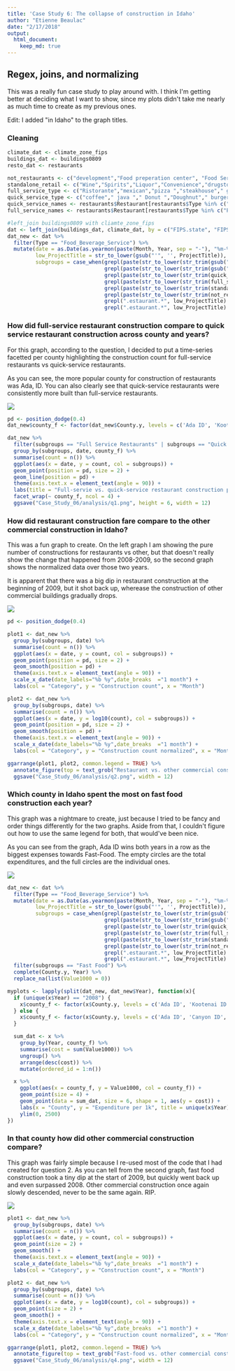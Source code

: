 ```yaml
---
title: 'Case Study 6: The collapse of construction in Idaho'
author: "Etienne Beaulac"
date: "2/17/2018"
output: 
  html_document:
    keep_md: true
---
```


## Regex, joins, and normalizing

This was a really fun case study to play around with. I think I'm getting better at deciding what I want to show, since my plots didn't take me nearly as much time to create as my previous ones.

Edit: I added "in Idaho" to the graph titles.

### Cleaning

```r
climate_dat <- climate_zone_fips
buildings_dat <- buildings0809
resto_dat <- restaurants

not_restaurants <- c("development","Food preperation center", "Food Services center","bakery","Grocery","conceession","Cafeteria", "lunchroom","school","facility"," hall ","room","deli","alexander")
standalone_retail <- c("Wine","Spirits","Liquor","Convenience","drugstore","Flying J", "Rite Aid ","walgreen ","Love's Travel ", "retail")
full_service_type <- c("Ristorante","mexican","pizza ","steakhouse"," grill ","buffet","tavern"," bar ","waffle","italian","steak house","tuscanos","souper")
quick_service_type <- c("coffee"," java "," Donut ","Doughnut"," burger ","Ice Cream ","custard ","sandwich ","fast food "," bagel ", "drive", "tater")
quick_service_names <- restaurants$Restaurant[restaurants$Type %in% c("coffee","Ice Cream","Fast Food")]
full_service_names <- restaurants$Restaurant[restaurants$Type %in% c("Pizza","Casual Dining","Fast Casual")]

#left_join buildings0809 with cliamte_zone_fips
dat <- left_join(buildings_dat, climate_dat, by = c("FIPS.state", "FIPS.county"))
dat_new <- dat %>%
  filter(Type == "Food_Beverage_Service") %>%
  mutate(date = as.Date(as.yearmon(paste(Month, Year, sep = "-"), "%m-%Y")),
         low_ProjectTitle = str_to_lower(gsub("'", '', ProjectTitle)),
         subgroups = case_when(grepl(paste(str_to_lower(str_trim(gsub("'", '', full_service_names), side = "both")), collapse="|"), low_ProjectTitle) ~ "Full Service Restaurants",
                               grepl(paste(str_to_lower(str_trim(gsub("'", '', quick_service_names), side = "both")), collapse="|"), low_ProjectTitle) ~ "Quick Service Restaurants",
                               grepl(paste(str_to_lower(str_trim(quick_service_type, side = "both")), collapse="|"), low_ProjectTitle) ~ "Quick Service Restaurants",
                               grepl(paste(str_to_lower(str_trim(full_service_type, side = "both")), collapse="|"), low_ProjectTitle) ~ "Full Service Restaurants",
                               grepl(paste(str_to_lower(str_trim(standalone_retail, side = "both")), collapse="|"), low_ProjectTitle) ~ "Standalone Retail",
                               grepl(paste(str_to_lower(str_trim(not_restaurants, side = "both")), collapse="|"), low_ProjectTitle) ~ "Not Restaurants",
                               grepl(".estaurant.*", low_ProjectTitle) & SqFt < 4000 ~ "Quick Service Restaurants",
                               grepl(".estaurant.*", low_ProjectTitle) & SqFt >= 4000 ~ "Full Service Restaurants"))
```

### How did full-service restaurant construction compare to quick service restaurant construction across county and years?

For this graph, according to the question, I decided to put a time-series facetted per county highlighting the construction count for full-service restaurants vs quick-service restaurants.

As you can see, the more popular county for construction of restaurants was Ada, ID. You can also clearly see that quick-service restaurants were consistently more built than full-service restaurants.

![](q1.png)


```r
pd <- position_dodge(0.4)
dat_new$county_f <- factor(dat_new$County.y, levels = c('Ada ID', 'Kootenai ID', 'Canyon ID', 'Bannock ID', 'Blaine ID', 'Twin Falls ID', 'Bonner ID', 'Bonneville ID'))

dat_new %>%
  filter(subgroups == "Full Service Restaurants" | subgroups == "Quick Service Restaurants") %>% 
  group_by(subgroups, date, county_f) %>% 
  summarise(count = n()) %>% 
  ggplot(aes(x = date, y = count, col = subgroups)) +
  geom_point(position = pd, size = 2) +
  geom_line(position = pd) +
  theme(axis.text.x = element_text(angle = 90)) +
  labs(title = "Full-servie vs. quick-service restaurant construction per county", col = "Category", y = "Number of restaurants built", x = "Month") +
  facet_wrap(~ county_f, ncol = 4) +
  ggsave("Case_Study_06/analysis/q1.png", height = 6, width = 12)
```

### How did restaurant construction fare compare to the other commercial construction in Idaho?

This was a fun graph to create. On the left graph I am showing the pure number of constructions for restaurants vs other, but that doesn't really show the change that happened from 2008-2009, so the second graph shows the normalized data over those two years.

It is apparent that there was a big dip in restaurant construction at the beginning of 2009, but it shot back up, wherease the construction of other commercial buildings gradually drops.

![](q2.png)


```r
pd <- position_dodge(0.4)

plot1 <- dat_new %>%
  group_by(subgroups, date) %>%
  summarise(count = n()) %>%
  ggplot(aes(x = date, y = count, col = subgroups)) +
  geom_point(position = pd, size = 2) +
  geom_smooth(position = pd) +
  theme(axis.text.x = element_text(angle = 90)) +
  scale_x_date(date_labels="%b %y",date_breaks  ="1 month") +
  labs(col = "Category", y = "Construction count", x = "Month")

plot2 <- dat_new %>%
  group_by(subgroups, date) %>%
  summarise(count = n()) %>%
  ggplot(aes(x = date, y = log10(count), col = subgroups)) +
  geom_point(position = pd, size = 2) +
  geom_smooth(position = pd) +
  theme(axis.text.x = element_text(angle = 90)) +
  scale_x_date(date_labels="%b %y",date_breaks  ="1 month") +
  labs(col = "Category", y = "Construction count normalized", x = "Month")

ggarrange(plot1, plot2, common.legend = TRUE) %>% 
  annotate_figure(top = text_grob("Restaurant vs. other commercial construction during 2008-2009", color = "red", face = "bold", size = 14)) +
  ggsave("Case_Study_06/analysis/q2.png", width = 12)
```

### Which county in Idaho spent the most on fast food construction each year?

This graph was a nightmare to create, just because I tried to be fancy and order things differently for the two graphs. Aside from that, I couldn't figure out how to use the same legend for both, that would've been nice. 

As you can see from the graph, Ada ID wins both years in a row as the biggest expenses towards Fast-Food. The empty circles are the total expenditures, and the full circles are the individual ones.

![](q3.png)


```r
dat_new <- dat %>%
  filter(Type == "Food_Beverage_Service") %>%
  mutate(date = as.Date(as.yearmon(paste(Month, Year, sep = "-"), "%m-%Y")),
         low_ProjectTitle = str_to_lower(gsub("'", '', ProjectTitle)),
         subgroups = case_when(grepl(paste(str_to_lower(str_trim(gsub("'", '', full_service_names), side = "both")), collapse="|"), low_ProjectTitle) ~ "Other",
                               grepl(paste(str_to_lower(str_trim(gsub("'", '', quick_service_names), side = "both")), collapse="|"), low_ProjectTitle) ~ "Fast Food",
                               grepl(paste(str_to_lower(str_trim(quick_service_type, side = "both")), collapse="|"), low_ProjectTitle) ~ "Fast Food",
                               grepl(paste(str_to_lower(str_trim(full_service_type, side = "both")), collapse="|"), low_ProjectTitle) ~ "Other",
                               grepl(paste(str_to_lower(str_trim(standalone_retail, side = "both")), collapse="|"), low_ProjectTitle) ~ "Other",
                               grepl(paste(str_to_lower(str_trim(not_restaurants, side = "both")), collapse="|"), low_ProjectTitle) ~ "Other",
                               grepl(".estaurant.*", low_ProjectTitle) & SqFt < 4000 ~ "Fast Food",
                               grepl(".estaurant.*", low_ProjectTitle) & SqFt >= 4000 ~ "Other")) %>%
  filter(subgroups == "Fast Food") %>%
  complete(County.y, Year) %>%
  replace_na(list(Value1000 = 0))

myplots <- lapply(split(dat_new, dat_new$Year), function(x){
  if (unique(x$Year) == "2008") {
    x$county_f <- factor(x$County.y, levels = c('Ada ID', 'Kootenai ID', 'Canyon ID', 'Bannock ID', 'Bonner ID', 'Blaine ID', 'Twin Falls ID'))
  } else {
    x$county_f <- factor(x$County.y, levels = c('Ada ID', 'Canyon ID', 'Blaine ID', 'Kootenai ID', 'Bannock ID', 'Twin Falls ID', 'Bonner ID'))
  }

  sum_dat <- x %>%
    group_by(Year, county_f) %>%
    summarise(cost = sum(Value1000)) %>%
    ungroup() %>%
    arrange(desc(cost)) %>%
    mutate(ordered_id = 1:n())

  x %>%
    ggplot(aes(x = county_f, y = Value1000, col = county_f)) +
    geom_point(size = 4) +
    geom_point(data = sum_dat, size = 6, shape = 1, aes(y = cost)) +
    labs(x = "County", y = "Expenditure per 1k", title = unique(x$Year), col = "County", subtitle = "Empty circle denotes total expenditure") +
    ylim(0, 2500)
})
```


### In that county how did other commercial construction compare?

This graph was fairly simple because I re-used most of the code that I had created for question 2. As you can tell from the second graph, fast food construction took a tiny dip at the start of 2009, but quickly went back up and even surpassed 2008. Other commercial construction once again slowly descended, never to be the same again. RIP.

![](q4.png)


```r
plot1 <- dat_new %>%
  group_by(subgroups, date) %>%
  summarise(count = n()) %>%
  ggplot(aes(x = date, y = count, col = subgroups)) +
  geom_point(size = 2) +
  geom_smooth() +
  theme(axis.text.x = element_text(angle = 90)) +
  scale_x_date(date_labels="%b %y",date_breaks  ="1 month") +
  labs(col = "Category", y = "Construction count", x = "Month")

plot2 <- dat_new %>%
  group_by(subgroups, date) %>%
  summarise(count = n()) %>%
  ggplot(aes(x = date, y = log10(count), col = subgroups)) +
  geom_point(size = 2) +
  geom_smooth() +
  theme(axis.text.x = element_text(angle = 90)) +
  scale_x_date(date_labels="%b %y",date_breaks  ="1 month") +
  labs(col = "Category", y = "Construction count normalized", x = "Month")

ggarrange(plot1, plot2, common.legend = TRUE) %>%
  annotate_figure(top = text_grob("Fast-food vs. other commercial construction in Ada county during 2008-2009", color = "red", face = "bold", size = 14)) +
  ggsave("Case_Study_06/analysis/q4.png", width = 12)
```
